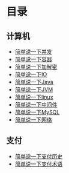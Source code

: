 # 目录

## 计算机

- [简单说一下并发][concurrent]
- [简单说一下容器][docker]
- [简单说一下加解密][encryption]
- [简单说一下IO][io]
- [简单说一下Java][java]
- [简单说一下JVM][jvm]
- [简单说一下linux][linux]
- [简单说一下中间件][middleware]
- [简单说一下MySQL][mysql]
- [简单说一下网络][network]

## 支付

- [简单说一下支付历史][history]
- [简单说一下支付术语][term]

[concurrent]:https://github.com/chaoslaic/sayone/blob/master/cs/concurrent.md
[docker]:https://github.com/chaoslaic/sayone/blob/master/cs/docker.md
[encryption]:https://github.com/chaoslaic/sayone/blob/master/cs/encryption.md
[io]:https://github.com/chaoslaic/sayone/blob/master/cs/io.md
[java]:https://github.com/chaoslaic/sayone/blob/master/cs/java.md
[jvm]:https://github.com/chaoslaic/sayone/blob/master/cs/jvm.md
[linux]:https://github.com/chaoslaic/sayone/blob/master/cs/linux.md
[middleware]:https://github.com/chaoslaic/sayone/blob/master/cs/middleware.md
[mysql]:https://github.com/chaoslaic/sayone/blob/master/cs/mysql.md
[network]:https://github.com/chaoslaic/sayone/blob/master/cs/network.md
[history]:https://github.com/chaoslaic/sayone/blob/master/payment/history.md
[term]:https://github.com/chaoslaic/sayone/blob/master/payment/term.md
